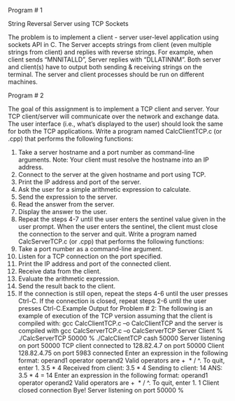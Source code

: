 Program # 1

String Reversal Server using TCP Sockets

The problem is to implement a client - server user-level application using sockets API in C. The Server
accepts strings from client (even multiple strings from client) and replies with reverse strings. For
example, when client sends “MNNITALLD”, Server replies with “DLLATINNM”. Both server and
client(s) have to output both sending & receiving strings on the terminal. The server and client processes
should be run on different machines.

Program # 2


The goal of this assignment is to implement a TCP client and server. Your TCP client/server will
communicate over the network and exchange data. The user interface (i.e., what’s displayed to the user)
should look the same for both the TCP applications.
Write a program named CalcClientTCP.c (or .cpp) that performs the following functions:
1. Take a server hostname and a port number as command-line arguments.
Note: Your client must resolve the hostname into an IP address.
2. Connect to the server at the given hostname and port using TCP.
3. Print the IP address and port of the server.
4. Ask the user for a simple arithmetic expression to calculate.
5. Send the expression to the server.
6. Read the answer from the server.
7. Display the answer to the user.
8. Repeat the steps 4-7 until the user enters the sentinel value given in the user prompt. When the user
enters the sentinel, the client must close the connection to the server and quit.
Write a program named CalcServerTCP.c (or .cpp) that performs the following functions:
1. Take a port number as a command-line argument.
2. Listen for a TCP connection on the port specified.
3. Print the IP address and port of the connected client.
4. Receive data from the client.
5. Evaluate the arithmetic expression.
6. Send the result back to the client.
7. If the connection is still open, repeat the steps 4-6 until the user presses Ctrl-C. If the connection is
closed, repeat steps 2-6 until the user presses Ctrl-C.Example Output for Problem # 2:
The following is an example of execution of the TCP version assuming that the client is compiled with:
gcc CalcClientTCP.c –o CalcClientTCP
and the server is compiled with
gcc CalcServerTCP.c –o CalcServerTCP
Server Client
% ./CalcServerTCP 50000  % ./CalcClientTCP cash 50000
Server listening on port 50000  TCP client connected to 128.82.4.7 on port 50000
Client 128.82.4.75 on port 5983 connected  Enter an expression in the following format:
operand1 operator operand2
Valid operators are + ­ * / ^. To quit, enter ­1.
3.5 * ­4
Received from client: 3.5 * ­4
Sending to client: ­14 
ANS: 3.5 * ­4 = ­14
Enter an expression in the following format:
operand1 operator operand2
Valid operators are + ­ * / ^. To quit, enter ­1.
­1
Client closed connection 
Bye!
Server listening on port 50000 
%
